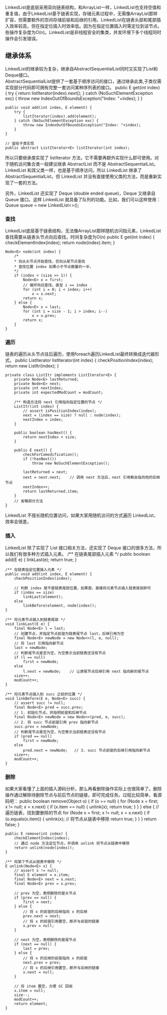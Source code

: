 LinkedList是底层采用双向链表结构，和ArrayList一样，LinkedList也支持空值和重复值，由于LinkedList基于链表实现，存储元素过程中，无需像ArrayList那样扩容，但需要额外的空间存储前驱和后继的引用。LinkedList在链表头部和尾部插入效率较高，但在指定位插入时效率低。因为在指定位置插入时需定位到该节点。些操作复杂度为O(n)。LinkedList是非线程安全的集类，并发环境下多个线程同时操作会引发错误。

## 继承体系
LinkedList的继承较为复杂，继承自AbstractSequentialList同时又实现了List和Deque接口。  
AbstractSequentialList提供了一套基于顺序访问的接口，通过继承此类,子类仅需实现部分代码即可拥有完整一套访问某种序列表的接口。
    public E get(int index) {
        try {
            return listIterator(index).next();
        } catch (NoSuchElementException exc) {
            throw new IndexOutOfBoundsException("Index: "+index);
        }
    }

    public void add(int index, E element) {
        try {
            listIterator(index).add(element);
        } catch (NoSuchElementException exc) {
            throw new IndexOutOfBoundsException("Index: "+index);
        }
    }

    // 留给子类实现
    public abstract ListIterator<E> listIterator(int index);

所以只要继承类实现了 listIterator 方法，它不需要再额外实现什么即可使用。对于随机访问集合类一般建议继承 AbstractList 而不是 AbstractSequentialList。LinkedList 和其父类一样，也是基于顺序访问。所以 LinkedList 继承了 AbstractSequentialList，但 LinkedList 并没有直接使用父类的方法，而是重新实现了一套的方法。  

另外，LinkedList 还实现了 Deque (double ended queue)，Deque 又继承自 Queue 接口。这样 LinkedList 就具备了队列的功能。比如，我们可以这样使用：
    Queue<T> queue = new LinkedList<>();

### 查找
LinkedList底层基于链表结构，无法像ArrayList那样随机访问指元素，LinkedList查找需要从链表头节点向后查找，时间复杂度为O(n)
    public E get(int index) {
        checkElementIndex(index);
        return node(index).item;
    }

    Node<E> node(int index) {
        /*
        * 则从头节点开始查找，否则从尾节点查找
        * 查找位置 index 如果小于节点数量的一半，
        */    
        if (index < (size >> 1)) {
            Node<E> x = first;
            // 循环向后查找，直至 i == index
            for (int i = 0; i < index; i++)
                x = x.next;
            return x;
        } else {
            Node<E> x = last;
            for (int i = size - 1; i > index; i--)
                x = x.prev;
            return x;
        }
    }
### 遍历
链表的遍历从头节点往后遍历，使用foreach遍历LinkedList最终转换成迭代器形式。 
    public ListIterator<E> listIterator(int index) {
        checkPositionIndex(index);
        return new ListItr(index);
    }

    private class ListItr implements ListIterator<E> {
        private Node<E> lastReturned;
        private Node<E> next;
        private int nextIndex;
        private int expectedModCount = modCount;

        /** 构造方法将 next 引用指向指定位置的节点 */
        ListItr(int index) {
            // assert isPositionIndex(index);
            next = (index == size) ? null : node(index);
            nextIndex = index;
        }

        public boolean hasNext() {
            return nextIndex < size;
        }

        public E next() {
            checkForComodification();
            if (!hasNext())
                throw new NoSuchElementException();

            lastReturned = next;
            next = next.next;    // 调用 next 方法后，next 引用都会指向他的后继节点
            nextIndex++;
            return lastReturned.item;
        }
        // 省略部分方法
    }
LinkedList 不擅长随机位置访问，如果大家用随机访问的方式遍历 LinkedList，效率会很差。
### 插入
LinkedList 除了实现了 List 接口相关方法，还实现了 Deque 接口的很多方法，所以我们有很多种方式插入元素。
    /** 在链表尾部插入元素 */
    public boolean add(E e) {
        linkLast(e);
        return true;
    }

    /** 在链表指定位置插入元素 */
    public void add(int index, E element) {
        checkPositionIndex(index);

        // 判断 index 是不是链表尾部位置，如果是，直接将元素节点插入链表尾部即可
        if (index == size)
            linkLast(element);
        else
            linkBefore(element, node(index));
    }

    /** 将元素节点插入到链表尾部 */
    void linkLast(E e) {
        final Node<E> l = last;
        // 创建节点，并指定节点前驱为链表尾节点 last，后继引用为空
        final Node<E> newNode = new Node<>(l, e, null);
        // 将 last 引用指向新节点
        last = newNode;
        // 判断尾节点是否为空，为空表示当前链表还没有节点
        if (l == null)
            first = newNode;
        else
            l.next = newNode;    // 让原尾节点后继引用 next 指向新的尾节点
        size++;
        modCount++;
    }

    /** 将元素节点插入到 succ 之前的位置 */
    void linkBefore(E e, Node<E> succ) {
        // assert succ != null;
        final Node<E> pred = succ.prev;
        // 1. 初始化节点，并指明前驱和后继节点
        final Node<E> newNode = new Node<>(pred, e, succ);
        // 2. 将 succ 节点前驱引用 prev 指向新节点
        succ.prev = newNode;
        // 判断尾节点是否为空，为空表示当前链表还没有节点    
        if (pred == null)
            first = newNode;
        else
            pred.next = newNode;   // 3. succ 节点前驱的后继引用指向新节点
        size++;
        modCount++;
    }
### 删除
如果大家看懂了上面的插入源码分析，那么再看删除操作实际上也很简单了。删除操作通过解除待删除节点与前后节点的链接，即可完成任务。过程比较简单，看源码吧：
    public boolean remove(Object o) {
        if (o == null) {
            for (Node<E> x = first; x != null; x = x.next) {
                if (x.item == null) {
                    unlink(x);
                    return true;
                }
            }
        } else {
            // 遍历链表，找到要删除的节点
            for (Node<E> x = first; x != null; x = x.next) {
                if (o.equals(x.item)) {
                    unlink(x);    // 将节点从链表中移除
                    return true;
                }
            }
        }
        return false;
    }

    public E remove(int index) {
        checkElementIndex(index);
        // 通过 node 方法定位节点，并调用 unlink 将节点从链表中移除
        return unlink(node(index));
    }

    /** 将某个节点从链表中移除 */
    E unlink(Node<E> x) {
        // assert x != null;
        final E element = x.item;
        final Node<E> next = x.next;
        final Node<E> prev = x.prev;
        
        // prev 为空，表明删除的是头节点
        if (prev == null) {
            first = next;
        } else {
            // 将 x 的前驱的后继指向 x 的后继
            prev.next = next;
            // 将 x 的前驱引用置空，断开与前驱的链接
            x.prev = null;
        }

        // next 为空，表明删除的是尾节点
        if (next == null) {
            last = prev;
        } else {
            // 将 x 的后继的前驱指向 x 的前驱
            next.prev = prev;
            // 将 x 的后继引用置空，断开与后继的链接
            x.next = null;
        }

        // 将 item 置空，方便 GC 回收
        x.item = null;
        size--;
        modCount++;
        return element;
    }